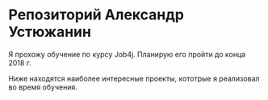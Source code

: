 # Репозиторий Александр Устюжанин

Я прохожу обучение по курсу Job4j. Планирую его пройти до конца 2018 г.

Ниже находятся наиболее интересные проекты, кототрые я реализовал во время обучения.